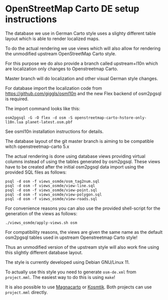 # OpenStreetMap Carto DE setup instructions

The database we use in German Carto style uses a slighty different
table layout which is able to render localized maps.

To do the actual rendering we use views which will also allow for rendering
the unmodified upstream OpenStreetMap Carto style.

For this purpose we do also provide a branch called upstream+l10n which are
localization only changes to Openstreetmap Carto.

Master branch will do localization and other visual German style changes.

For database import the localization code from
https://github.com/giggls/osml10n and the new Flex backend of osm2pgsql is
required.

The import command looks like this:

```
osm2pgsql -G -O flex -d osm -S openstreetmap-carto-hstore-only-l10n.lua planet-latest.osm.pbf
```

See osml10n installation instructions for details.

The database layout of the git master branch is aiming to be compatible witch
openstreetmap-carto 5.x

The actual rendering is done using database views providing virtual columns
instead of using the tables generated by osm2pgsql. These views have to
be created after the initial osm2pgsql data import using the provided SQL
files as follows:

```
psql -d osm -f views_osmde/osm_tag2num.sql
psql -d osm -f views_osmde/view-line.sql
psql -d osm -f views_osmde/view-point.sql
psql -d osm -f views_osmde/view-polygon.sql
psql -d osm -f views_osmde/view-roads.sql
```

For convenience reasons you can also use the provided shell-script for
the generation of the views as follows:

```
./views_osmde/apply-views.sh osm

```

For compatibility reasons, the views are given the same name as the default
osm2pgsql tables used in upstream Openstreetmap Carto style!

Thus an unmodified version of the upstream style will also work fine using this
slightly different database layout.

The style is currently developed using Debian GNU/Linux 11.

To actually use this style you need to generate ```osm-de.xml``` from ```project.mml```.
The easiest way to do this is using ```make```!

It is also possible to use [Magnacarto](https://github.com/omniscale/magnacarto) or
[Kosmtik](https://github.com/kosmtik/kosmtik).
Both projects can use ```project.mml``` directly.
